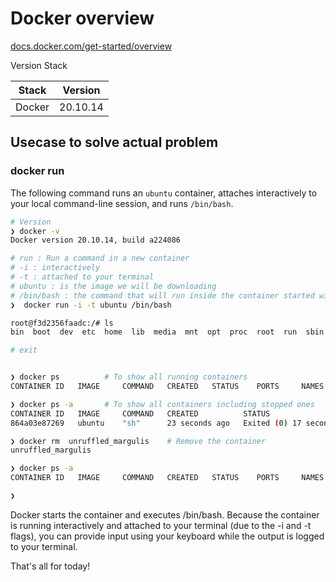 # Docker overview


[docs.docker.com/get-started/overview](https://docs.docker.com/get-started/overview)

Version Stack

| Stack  | Version  |
|--------|----------|
| Docker | 20.10.14 |


## Usecase to solve actual problem

### docker run

The following command runs an `ubuntu` container, attaches interactively to your local command-line session, and runs `/bin/bash`.



```bash
# Version
❯ docker -v               
Docker version 20.10.14, build a224086

# run : Run a command in a new container
# -i : interactively
# -t : attached to your terminal
# ubuntu : is the image we will be downloading
# /bin/bash : the command that will run inside the container started with ubuntu image
❯  docker run -i -t ubuntu /bin/bash

root@f3d2356faadc:/# ls
bin  boot  dev  etc  home  lib  media  mnt  opt  proc  root  run  sbin  srv  sys  tmp  usr  var

# exit


❯ docker ps          # To show all running containers     
CONTAINER ID   IMAGE     COMMAND   CREATED   STATUS    PORTS     NAMES

❯ docker ps -a       # To show all containers including stopped ones
CONTAINER ID   IMAGE     COMMAND   CREATED          STATUS                      PORTS     NAMES
864a03e87269   ubuntu    "sh"      23 seconds ago   Exited (0) 17 seconds ago             unruffled_margulis

❯ docker rm  unruffled_margulis    # Remove the container           
unruffled_margulis

❯ docker ps -a                 
CONTAINER ID   IMAGE     COMMAND   CREATED   STATUS    PORTS     NAMES

❯ 
```

Docker starts the container and executes /bin/bash. Because the container is running interactively and attached to your terminal (due to the -i and -t flags), you can provide input using your keyboard while the output is logged to your terminal.

That's all for today!